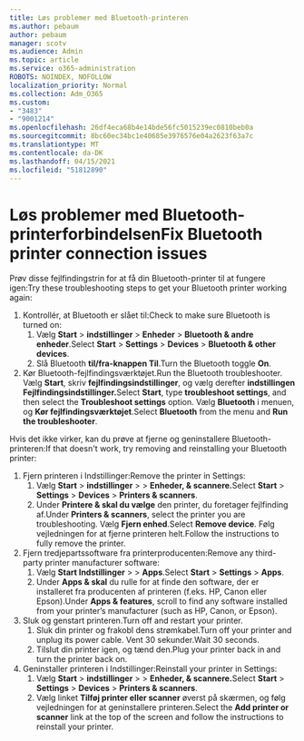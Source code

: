 ```yaml
---
title: Løs problemer med Bluetooth-printeren
ms.author: pebaum
author: pebaum
manager: scotv
ms.audience: Admin
ms.topic: article
ms.service: o365-administration
ROBOTS: NOINDEX, NOFOLLOW
localization_priority: Normal
ms.collection: Adm_O365
ms.custom:
- "3483"
- "9001214"
ms.openlocfilehash: 26df4eca68b4e14bde56fc5015239ec0810beb0a
ms.sourcegitcommit: 8bc60ec34bc1e40685e3976576e04a2623f63a7c
ms.translationtype: MT
ms.contentlocale: da-DK
ms.lasthandoff: 04/15/2021
ms.locfileid: "51812890"
---
```

# <a name="fix-bluetooth-printer-connection-issues"></a><span data-ttu-id="668b5-102">Løs problemer med Bluetooth-printerforbindelsen</span><span class="sxs-lookup"><span data-stu-id="668b5-102">Fix Bluetooth printer connection issues</span></span>

<span data-ttu-id="668b5-103">Prøv disse fejlfindingstrin for at få din Bluetooth-printer til at fungere igen:</span><span class="sxs-lookup"><span data-stu-id="668b5-103">Try these troubleshooting steps to get your Bluetooth printer working again:</span></span>


1. <span data-ttu-id="668b5-104">Kontrollér, at Bluetooth er slået til:</span><span class="sxs-lookup"><span data-stu-id="668b5-104">Check to make sure Bluetooth is turned on:</span></span>
    1. <span data-ttu-id="668b5-105">Vælg **Start**  >  **indstillinger**  >  **Enheder**  >  **Bluetooth & andre enheder**.</span><span class="sxs-lookup"><span data-stu-id="668b5-105">Select **Start** > **Settings** > **Devices** > **Bluetooth & other devices**.</span></span>
    2. <span data-ttu-id="668b5-106">Slå Bluetooth **til/fra-knappen Til**.</span><span class="sxs-lookup"><span data-stu-id="668b5-106">Turn the Bluetooth toggle **On**.</span></span>
2. <span data-ttu-id="668b5-107">Kør Bluetooth-fejlfindingsværktøjet.</span><span class="sxs-lookup"><span data-stu-id="668b5-107">Run the Bluetooth troubleshooter.</span></span> <br>
    <span data-ttu-id="668b5-108">Vælg **Start**, skriv **fejlfindingsindstillinger**, og vælg derefter **indstillingen Fejlfindingsindstillinger.**</span><span class="sxs-lookup"><span data-stu-id="668b5-108">Select **Start**, type **troubleshoot settings**, and then select the **Troubleshoot settings** option.</span></span> <span data-ttu-id="668b5-109">Vælg **Bluetooth** i menuen, og **Kør fejlfindingsværktøjet**.</span><span class="sxs-lookup"><span data-stu-id="668b5-109">Select **Bluetooth** from the menu and **Run the troubleshooter**.</span></span>

<span data-ttu-id="668b5-110">Hvis det ikke virker, kan du prøve at fjerne og geninstallere Bluetooth-printeren:</span><span class="sxs-lookup"><span data-stu-id="668b5-110">If that doesn't work, try removing and reinstalling your Bluetooth printer:</span></span>

1. <span data-ttu-id="668b5-111">Fjern printeren i Indstillinger:</span><span class="sxs-lookup"><span data-stu-id="668b5-111">Remove the printer in Settings:</span></span>
    1. <span data-ttu-id="668b5-112">Vælg **Start**  >  **indstillinger**  >    >  **Enheder, & scannere.**</span><span class="sxs-lookup"><span data-stu-id="668b5-112">Select **Start** > **Settings** > **Devices** > **Printers & scanners**.</span></span>
    2. <span data-ttu-id="668b5-113">Under **Printere & skal du vælge** den printer, du foretager fejlfinding af.</span><span class="sxs-lookup"><span data-stu-id="668b5-113">Under **Printers & scanners**, select the printer you are troubleshooting.</span></span> <span data-ttu-id="668b5-114">Vælg **Fjern enhed**.</span><span class="sxs-lookup"><span data-stu-id="668b5-114">Select **Remove device**.</span></span> <span data-ttu-id="668b5-115">Følg vejledningen for at fjerne printeren helt.</span><span class="sxs-lookup"><span data-stu-id="668b5-115">Follow the instructions to fully remove the printer.</span></span>
2. <span data-ttu-id="668b5-116">Fjern tredjepartssoftware fra printerproducenten:</span><span class="sxs-lookup"><span data-stu-id="668b5-116">Remove any third-party printer manufacturer software:</span></span>
    1. <span data-ttu-id="668b5-117">Vælg **Start Indstillinger**  >    >  **Apps**.</span><span class="sxs-lookup"><span data-stu-id="668b5-117">Select **Start** > **Settings** > **Apps**.</span></span>
    2. <span data-ttu-id="668b5-118">Under **Apps & skal** du rulle for at finde den software, der er installeret fra producenten af printeren (f.eks. HP, Canon eller Epson).</span><span class="sxs-lookup"><span data-stu-id="668b5-118">Under **Apps & features**, scroll to find any software installed from your printer’s manufacturer (such as HP, Canon, or Epson).</span></span>
3. <span data-ttu-id="668b5-119">Sluk og genstart printeren.</span><span class="sxs-lookup"><span data-stu-id="668b5-119">Turn off and restart your printer.</span></span>
   1. <span data-ttu-id="668b5-120">Sluk din printer og frakobl dens strømkabel.</span><span class="sxs-lookup"><span data-stu-id="668b5-120">Turn off your printer and unplug its power cable.</span></span> <span data-ttu-id="668b5-121">Vent 30 sekunder.</span><span class="sxs-lookup"><span data-stu-id="668b5-121">Wait 30 seconds.</span></span> 
   2. <span data-ttu-id="668b5-122">Tilslut din printer igen, og tænd den.</span><span class="sxs-lookup"><span data-stu-id="668b5-122">Plug your printer back in and turn the printer back on.</span></span>
4. <span data-ttu-id="668b5-123">Geninstaller printeren i Indstillinger:</span><span class="sxs-lookup"><span data-stu-id="668b5-123">Reinstall your printer in Settings:</span></span>
    1. <span data-ttu-id="668b5-124">Vælg **Start**  >  **indstillinger**  >    >  **Enheder, & scannere.**</span><span class="sxs-lookup"><span data-stu-id="668b5-124">Select **Start** > **Settings** > **Devices** > **Printers & scanners**.</span></span>
    2. <span data-ttu-id="668b5-125">Vælg linket **Tilføj printer eller scanner** øverst på skærmen, og følg vejledningen for at geninstallere printeren.</span><span class="sxs-lookup"><span data-stu-id="668b5-125">Select the **Add printer or scanner** link at the top of the screen and follow the instructions to reinstall your printer.</span></span>
